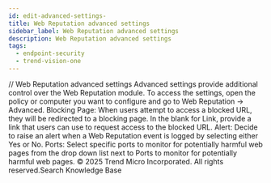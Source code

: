 ```yaml
---
id: edit-advanced-settings-
title: Web Reputation advanced settings
sidebar_label: Web Reputation advanced settings
description: Web Reputation advanced settings
tags:
  - endpoint-security
  - trend-vision-one
---
```


/*<![CDATA[*/ $('#title').html($('meta[name=map-description]').attr('content')); /*]]>*/ Web Reputation advanced settings Advanced settings provide additional control over the Web Reputation module. To access the settings, open the policy or computer you want to configure and go to Web Reputation → Advanced. Blocking Page: When users attempt to access a blocked URL, they will be redirected to a blocking page. In the blank for Link, provide a link that users can use to request access to the blocked URL. Alert: Decide to raise an alert when a Web Reputation event is logged by selecting either Yes or No. Ports: Select specific ports to monitor for potentially harmful web pages from the drop down list next to Ports to monitor for potentially harmful web pages. © 2025 Trend Micro Incorporated. All rights reserved.Search Knowledge Base